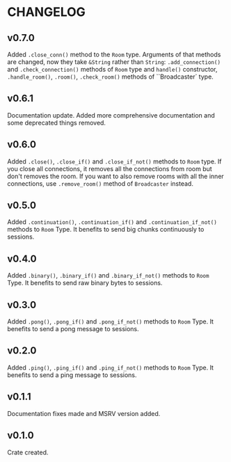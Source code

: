 # CHANGELOG

## v0.7.0

Added `.close_conn()` method to the `Room` type. Arguments of that methods are changed, now they take `&String` rather than `String`: `.add_connection()` and `.check_connection()` methods of `Room` type and `handle()` constructor, `.handle_room()`, `.room()`, `.check_room()` methods of ``Broadcaster` type.

## v0.6.1

Documentation update. Added more comprehensive documentation and some deprecated things removed.

## v0.6.0

Added `.close()`, `.close_if()` and `.close_if_not()` methods to `Room` type. If you close all connections, it removes all the connections from room but don't removes the room. If you want to also remove rooms with all the inner connections, use `.remove_room()` method of `Broadcaster` instead.

## v0.5.0

Added `.continuation()`, `.continuation_if()` and `.continuation_if_not()` methods to `Room` Type. It benefits to send big chunks continuously to sessions.

## v0.4.0

Added `.binary()`, `.binary_if()` and `.binary_if_not()` methods to `Room` Type. It benefits to send raw binary bytes to sessions.

## v0.3.0

Added `.pong()`, `.pong_if()` and `.pong_if_not()` methods to `Room` Type. It benefits to send a pong message to sessions.

## v0.2.0

Added `.ping()`, `.ping_if()` and `.ping_if_not()` methods to `Room` Type. It benefits to send a ping message to sessions.

## v0.1.1

Documentation fixes made and MSRV version added.

## v0.1.0

Crate created.
